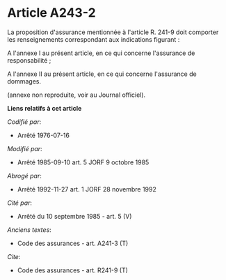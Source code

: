 # Article A243-2

La proposition d'assurance mentionnée à l'article R. 241-9 doit comporter les renseignements correspondant aux indications
figurant :

A l'annexe I au présent article, en ce qui concerne l'assurance de responsabilité ;

A l'annexe II au présent article, en ce qui concerne l'assurance de dommages.

(annexe non reproduite, voir au Journal officiel).

**Liens relatifs à cet article**

_Codifié par_:

  - Arrêté 1976-07-16

_Modifié par_:

  - Arrêté 1985-09-10 art. 5 JORF 9 octobre 1985

_Abrogé par_:

  - Arrêté 1992-11-27 art. 1 JORF 28 novembre 1992

_Cité par_:

  - Arrêté du 10 septembre 1985 - art. 5 (V)

_Anciens textes_:

  - Code des assurances - art. A241-3 (T)

_Cite_:

  - Code des assurances - art. R241-9 (T)
